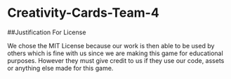 # Creativity-Cards-Team-4


##Justification For License

We chose the MIT License because our work is then able to be used by others which is fine with us since we are making this game for educational purposes. However they must give credit to us if they use our code, assets or anything else made for this game. 